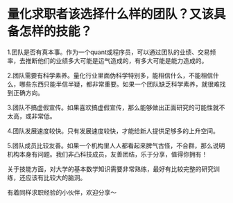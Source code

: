 # 量化求职者该选择什么样的团队？又该具备怎样的技能？

1.团队是否有真本事。作为一个quant或程序员，可以通过团队的业绩、交易频率，去推断他们的业绩多大可能是运气造成的，有多大可能是能力造成的。

2.团队需要有科学素养。量化行业里面伪科学特别多，能相信什么，不能相信什么，哪些东西只能半信半疑，都非常重要。如果一个团队缺乏科学素养，就很难找到正确方向。

3.团队不搞虚假宣传。如果喜欢搞虚假宣传，那么能够做出正面研究的可能性就不太高，或非常低。

4.团队发展速度较快。只有发展速度较快，才能给新人提供足够多的上升空间。

5.团队成员比较友善。如果一个机构里人人都看起来脾气古怪，不合群，那么说明机构本身有问题。我们非凸科技成员，友善团结，乐于分享，值得你拥有！

关于技能方面，对大学的基本数学知识需要非常熟练，最好有比较完整的研究训练，还应该有比较大的脑洞。

有着同样求职经验的小伙伴，欢迎分享～